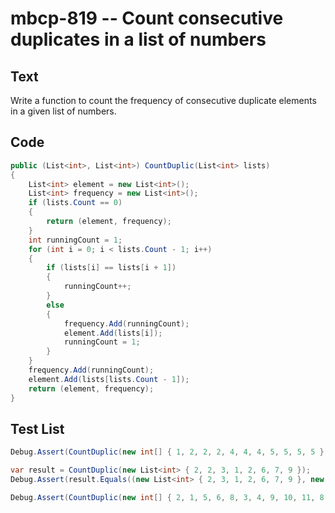 # mbcp-819 -- Count consecutive duplicates in a list of numbers

## Text

Write a function to count the frequency of consecutive duplicate elements in a given list of numbers.

## Code

```csharp
public (List<int>, List<int>) CountDuplic(List<int> lists)
{
    List<int> element = new List<int>();
    List<int> frequency = new List<int>();
    if (lists.Count == 0)
    {
        return (element, frequency);
    }
    int runningCount = 1;
    for (int i = 0; i < lists.Count - 1; i++)
    {
        if (lists[i] == lists[i + 1])
        {
            runningCount++;
        }
        else
        {
            frequency.Add(runningCount);
            element.Add(lists[i]);
            runningCount = 1;
        }
    }
    frequency.Add(runningCount);
    element.Add(lists[lists.Count - 1]);
    return (element, frequency);
}
```

## Test List

```csharp
Debug.Assert(CountDuplic(new int[] { 1, 2, 2, 2, 4, 4, 4, 5, 5, 5, 5 }) == (new int[] { 1, 2, 4, 5 }, new int[] { 1, 3, 3, 4 }));
```

```csharp
var result = CountDuplic(new List<int> { 2, 2, 3, 1, 2, 6, 7, 9 });
Debug.Assert(result.Equals((new List<int> { 2, 3, 1, 2, 6, 7, 9 }, new List<int> { 2, 1, 1, 1, 1, 1, 1 })));
```

```csharp
Debug.Assert(CountDuplic(new int[] { 2, 1, 5, 6, 8, 3, 4, 9, 10, 11, 8, 12 }).Equals((new int[] { 2, 1, 5, 6, 8, 3, 4, 9, 10, 11, 8, 12 }, new int[] { 1, 1, 1, 1, 1, 1, 1, 1, 1, 1, 1, 1 })));
```
